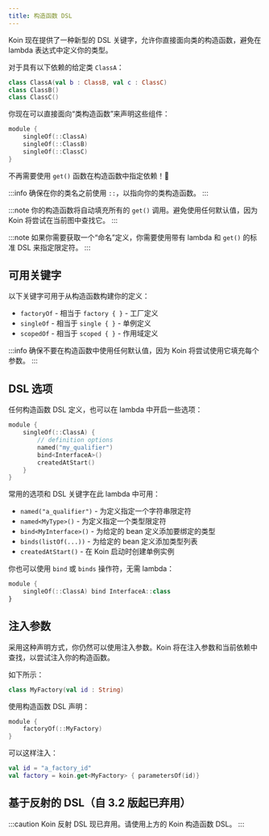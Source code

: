 ```yaml
---
title: 构造函数 DSL
---
```


Koin 现在提供了一种新型的 DSL 关键字，允许你直接面向类的构造函数，避免在 lambda 表达式中定义你的类型。

对于具有以下依赖的给定类 `ClassA`：

```kotlin
class ClassA(val b : ClassB, val c : ClassC)
class ClassB()
class ClassC()
```

你现在可以直接面向“类构造函数”来声明这些组件：

```kotlin
module {
    singleOf(::ClassA)
    singleOf(::ClassB)
    singleOf(::ClassC)
}
```

不再需要使用 `get()` 函数在构造函数中指定依赖！🎉

:::info
确保在你的类名之前使用 `::`，以指向你的类构造函数。
:::

:::note
你的构造函数将自动填充所有的 `get()` 调用。避免使用任何默认值，因为 Koin 将尝试在当前图中查找它。
:::

:::note
如果你需要获取一个“命名”定义，你需要使用带有 lambda 和 `get()` 的标准 DSL 来指定限定符。
:::

## 可用关键字

以下关键字可用于从构造函数构建你的定义：

*   `factoryOf` - 相当于 `factory { }` - 工厂定义
*   `singleOf` - 相当于 `single { }` - 单例定义
*   `scopedOf` - 相当于 `scoped { }` - 作用域定义

:::info
确保不要在构造函数中使用任何默认值，因为 Koin 将尝试使用它填充每个参数。
:::

## DSL 选项

任何构造函数 DSL 定义，也可以在 lambda 中开启一些选项：

```kotlin
module {
    singleOf(::ClassA) { 
        // definition options
        named("my_qualifier")
        bind<InterfaceA>()
        createdAtStart()
    }
}
```

常用的选项和 DSL 关键字在此 lambda 中可用：

*   `named("a_qualifier")` - 为定义指定一个字符串限定符
*   `named<MyType>()` - 为定义指定一个类型限定符
*   `bind<MyInterface>()` - 为给定的 bean 定义添加要绑定的类型
*   `binds(listOf(...))` - 为给定的 bean 定义添加类型列表
*   `createdAtStart()` - 在 Koin 启动时创建单例实例

你也可以使用 `bind` 或 `binds` 操作符，无需 lambda：

```kotlin
module {
    singleOf(::ClassA) bind InterfaceA::class
}
```

## 注入参数

采用这种声明方式，你仍然可以使用注入参数。Koin 将在注入参数和当前依赖中查找，以尝试注入你的构造函数。

如下所示：

```kotlin
class MyFactory(val id : String)
```

使用构造函数 DSL 声明：

```kotlin
module {
    factoryOf(::MyFactory)
}
```

可以这样注入：

```kotlin
val id = "a_factory_id"
val factory = koin.get<MyFactory> { parametersOf(id)}
```

## 基于反射的 DSL（自 3.2 版起已弃用）

:::caution
Koin 反射 DSL 现已弃用。请使用上方的 Koin 构造函数 DSL。
:::